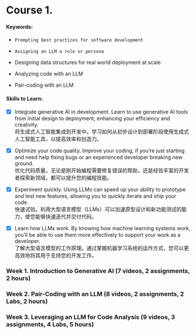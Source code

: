 # Course 1. 
#### Keywords:
- `Prompting best practices for software development`
- `Assigning an LLM a role or persona`

- Designing data structures for real world deployment at scale
- Analyzing code with an LLM
- Pair-coding with an LLM
#### Skills to Learn:
- [x] Integrate generative AI in development. Learn to use generative AI tools from initial design to deployment, enhancing your efficiency and creativity.  
将生成式人工智能集成到开发中。学习如何从初步设计到部署阶段使用生成式人工智能工具，以提高效率和创造力。

- [x] Optimize your code quality. Improve your coding, if you’re just starting and need help fixing bugs or an experienced developer breaking new ground.  
优化代码质量。无论是刚开始编程需要修复错误的帮助，还是经验丰富的开发者探索新领域，都可以提升您的编程技能。

- [x] Experiment quickly. Using LLMs can speed up your ability to prototype and test new features, allowing you to quickly iterate and ship your code.  
快速试验。利用大型语言模型（LLMs）可以加速原型设计和新功能测试的能力，使您能够快速迭代并交付代码。

- [x] Learn how LLMs work. By knowing how machine learning systems work, you’ll be able to use them more effectively to support your work as a developer.    
了解大型语言模型的工作原理。通过掌握机器学习系统的运作方式，您可以更高效地将其用于支持您的开发工作。


### Week 1. Introduction to Generative AI (7 videos, 2 assignments, 2 hours)

### Week 2. Pair-Coding with an LLM (8 videos, 2 assignments, 2 Labs, 2 hours)

### Week 3. Leveraging an LLM for Code Analysis (9 videos, 3 assignments, 4 Labs, 5 hours)
